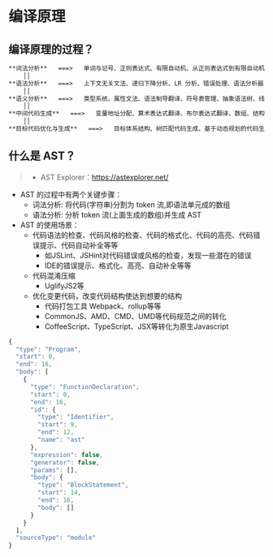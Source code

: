 # 编译原理

## 编译原理的过程？

```markdown
**词法分析**   ===>   单词与记号、正则表达式、有限自动机、从正则表达式到有限自动机的转换、词法分析器的实现
    ││
**语法分析**   ===>   上下文无关文法、递归下降分析、LR 分析、错误处理、语法分析器自动生成
    ││
**语义分析**   ===>   类型系统、属性文法、语法制导翻译、符号表管理、抽象语法树、线性中间表示、图中间表示
    ││
**中间代码生成**   ===>   变量地址分配、算术表达式翻译、布尔表达式翻译、数组、结构体和字符串的翻译、控制流的翻译、函数调用的翻译
    ││
**目标代码优化与生成**   ===>   目标体系结构、树匹配代码生成、基于动态规划的代码生成、寄存器分配、指令调度、控制流分析、数据流分析、死代码删除、常量传播、拷贝传播、静态单赋值形式
```

## 什么是 AST？

> * AST Explorer：https://astexplorer.net/

* AST 的过程中有两个关键步骤：
  * 词法分析: 将代码(字符串)分割为 token 流,即语法单元成的数组
  * 语法分析: 分析 token 流(上面生成的数组)并生成 AST
* AST 的使用场景：
  * 代码语法的检查、代码风格的检查、代码的格式化、代码的高亮、代码错误提示、代码自动补全等等
    - 如JSLint、JSHint对代码错误或风格的检查，发现一些潜在的错误
    - IDE的错误提示、格式化、高亮、自动补全等等
  * 代码混淆压缩
    - UglifyJS2等
  * 优化变更代码，改变代码结构使达到想要的结构
    - 代码打包工具 Webpack、rollup等等
    - CommonJS、AMD、CMD、UMD等代码规范之间的转化
    - CoffeeScript、TypeScript、JSX等转化为原生Javascript

```javascript
{
  "type": "Program",
  "start": 0,
  "end": 16,
  "body": [
    {
      "type": "FunctionDeclaration",
      "start": 0,
      "end": 16,
      "id": {
        "type": "Identifier",
        "start": 9,
        "end": 12,
        "name": "ast"
      },
      "expression": false,
      "generator": false,
      "params": [],
      "body": {
        "type": "BlockStatement",
        "start": 14,
        "end": 16,
        "body": []
      }
    }
  ],
  "sourceType": "module"
}
```

